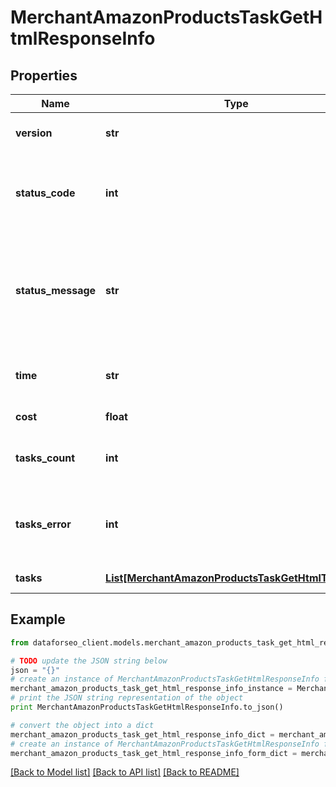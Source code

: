 # MerchantAmazonProductsTaskGetHtmlResponseInfo


## Properties

Name | Type | Description | Notes
------------ | ------------- | ------------- | -------------
**version** | **str** | the current version of the API | [optional] 
**status_code** | **int** | general status code you can find the full list of the response codes here | [optional] 
**status_message** | **str** | general informational message you can find the full list of general informational messages here | [optional] 
**time** | **str** | total execution time, seconds | [optional] 
**cost** | **float** | total tasks cost, USD | [optional] 
**tasks_count** | **int** | the number of tasks in the tasks array | [optional] 
**tasks_error** | **int** | the number of tasks in the tasks array returned with an error | [optional] 
**tasks** | [**List[MerchantAmazonProductsTaskGetHtmlTaskInfo]**](MerchantAmazonProductsTaskGetHtmlTaskInfo.md) | array of tasks | [optional] 

## Example

```python
from dataforseo_client.models.merchant_amazon_products_task_get_html_response_info import MerchantAmazonProductsTaskGetHtmlResponseInfo

# TODO update the JSON string below
json = "{}"
# create an instance of MerchantAmazonProductsTaskGetHtmlResponseInfo from a JSON string
merchant_amazon_products_task_get_html_response_info_instance = MerchantAmazonProductsTaskGetHtmlResponseInfo.from_json(json)
# print the JSON string representation of the object
print MerchantAmazonProductsTaskGetHtmlResponseInfo.to_json()

# convert the object into a dict
merchant_amazon_products_task_get_html_response_info_dict = merchant_amazon_products_task_get_html_response_info_instance.to_dict()
# create an instance of MerchantAmazonProductsTaskGetHtmlResponseInfo from a dict
merchant_amazon_products_task_get_html_response_info_form_dict = merchant_amazon_products_task_get_html_response_info.from_dict(merchant_amazon_products_task_get_html_response_info_dict)
```
[[Back to Model list]](../README.md#documentation-for-models) [[Back to API list]](../README.md#documentation-for-api-endpoints) [[Back to README]](../README.md)


